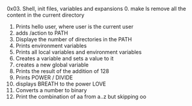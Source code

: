 0x03. Shell, init files, variables and expansions
0. make ls remove all the content in the current directory
1. Prints hello user, where user is the current user
2. adds /action to PATH
3. Displaye the number of directories in the PATH 
4. Prints environment variables
5. Prints all local variables and environment variables
6. Creates a variable and sets a value to it
7. creates a new global variable
8. Prints the result of the addition of 128
9. Prints POWER / DIVIDE
10. displays BREATH to the power LOVE
11. Converts a number to binary
12. Print the combination of aa from a..z but skipping oo
